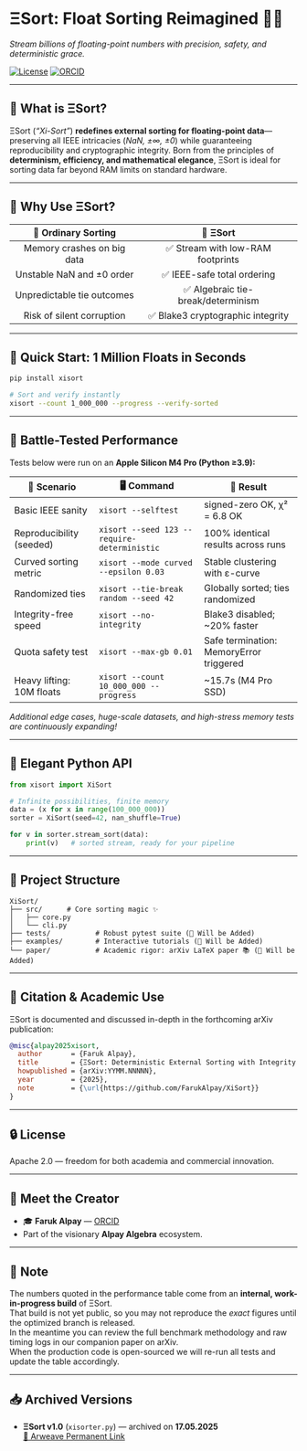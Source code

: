 # ΞSort: Float Sorting Reimagined 🎲✨

*Stream billions of floating-point numbers with precision, safety, and deterministic grace.*

[![License](https://img.shields.io/github/license/FarukAlpay/XiSort)](https://github.com/FarukAlpay/XiSort/blob/main/LICENSE)
[![ORCID](https://img.shields.io/badge/ORCID-0009--0009--2207--6528-brightgreen?logo=orcid&logoColor=white)](https://orcid.org/0009-0009-2207-6528)

---

## 🌌 What is ΞSort?

ΞSort (*“Xi-Sort”*) **redefines external sorting for floating-point data**—preserving all IEEE intricacies (*NaN, ±∞, ±0*) while guaranteeing reproducibility and cryptographic integrity. Born from the principles of **determinism, efficiency, and mathematical elegance**, ΞSort is ideal for sorting data far beyond RAM limits on standard hardware.

---

## 🚩 Why Use ΞSort?

| 🐢 Ordinary Sorting             | 🚀 **ΞSort**                      |
|:------------------------------:|:---------------------------------:|
| Memory crashes on big data     | ✅ Stream with low-RAM footprints  |
| Unstable NaN and ±0 order      | ✅ IEEE-safe total ordering        |
| Unpredictable tie outcomes     | ✅ Algebraic tie-break/determinism |
| Risk of silent corruption      | ✅ Blake3 cryptographic integrity  |

---

## 🎯 Quick Start: 1 Million Floats in Seconds

```bash
pip install xisort

# Sort and verify instantly
xisort --count 1_000_000 --progress --verify-sorted
```

---

## 🚧 Battle-Tested Performance

Tests below were run on an **Apple Silicon M4 Pro (Python ≥3.9):**

| 🧪 Scenario                | 🖥 Command                                 | 📌 Result                              |
|---------------------------|-------------------------------------------|----------------------------------------|
| Basic IEEE sanity         | `xisort --selftest`                       | signed-zero OK, χ² = 6.8 OK            |
| Reproducibility (seeded)  | `xisort --seed 123 --require-deterministic`| 100% identical results across runs     |
| Curved sorting metric     | `xisort --mode curved --epsilon 0.03`      | Stable clustering with ε-curve         |
| Randomized ties           | `xisort --tie-break random --seed 42`      | Globally sorted; ties randomized       |
| Integrity-free speed      | `xisort --no-integrity`                   | Blake3 disabled; ~20% faster           |
| Quota safety test         | `xisort --max-gb 0.01`                    | Safe termination: MemoryError triggered|
| Heavy lifting: 10M floats | `xisort --count 10_000_000 --progress`    | ~15.7s (M4 Pro SSD)                    |

*Additional edge cases, huge-scale datasets, and high-stress memory tests are continuously expanding!*

---

## 🔮 Elegant Python API

```python
from xisort import XiSort

# Infinite possibilities, finite memory
data = (x for x in range(100_000_000))
sorter = XiSort(seed=42, nan_shuffle=True)

for v in sorter.stream_sort(data):
    print(v)   # sorted stream, ready for your pipeline
```

---

## 📂 Project Structure

```
XiSort/
├── src/      # Core sorting magic ✨
│   ├── core.py
│   └── cli.py
├── tests/           # Robust pytest suite (🐣 Will be Added)
├── examples/        # Interactive tutorials (🐣 Will be Added)
└── paper/           # Academic rigor: arXiv LaTeX paper 📚 (🐣 Will be Added)
```

---

## 📖 Citation & Academic Use

ΞSort is documented and discussed in-depth in the forthcoming arXiv publication:

```bibtex
@misc{alpay2025xisort,
  author       = {Faruk Alpay},
  title        = {ΞSort: Deterministic External Sorting with Integrity Guarantees},
  howpublished = {arXiv:YYMM.NNNNN},
  year         = {2025},
  note         = {\url{https://github.com/FarukAlpay/XiSort}}
}
```

---

## 🔒 License

Apache 2.0 — freedom for both academia and commercial innovation.

---

## 🌠 Meet the Creator

- 🎓 **Faruk Alpay** — [ORCID](https://orcid.org/0009-0009-2207-6528)
- Part of the visionary **Alpay Algebra** ecosystem.

---

## 📓 Note  

The numbers quoted in the performance table come from an **internal, work-in-progress build** of ΞSort.  
That build is not yet public, so you may not reproduce the *exact* figures until the optimized branch is released.  
In the meantime you can review the full benchmark methodology and raw timing logs in our companion paper on arXiv.  
When the production code is open-sourced we will re-run all tests and update the table accordingly.

---

## 📥 Archived Versions

- **ΞSort v1.0** (`xisorter.py`) — archived on **17.05.2025**  
[🔗 Arweave Permanent Link](https://arweave.net/Ne3JzFN2sDDMSgwZn8s8ADHr8kEFMzC7oIxNLRbmw1c)
